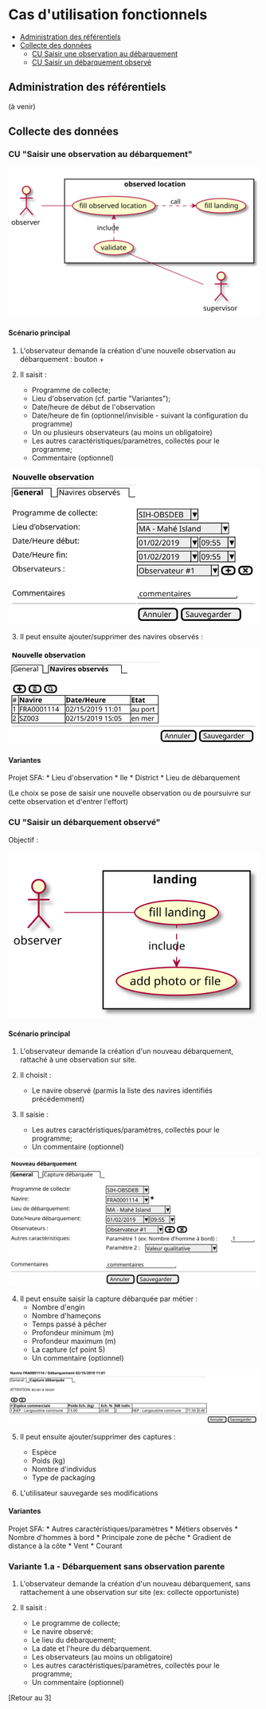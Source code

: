 # Cas d'utilisation fonctionnels

 - [Administration des référentiels]()
 - [Collecte des données]()
    * [CU Saisir une observation au débarquement]()
    * [CU Saisir un débarquement observé]()

## Administration des référentiels

(à venir)

## Collecte des données

### CU "Saisir une observation au débarquement"

![observed-location](../dist/use-case/collect/observed-location-uc.svg)

#### Scénario principal

1. L'observateur demande la création d'une nouvelle observation au débarquement : bouton +

2. Il saisit :

    * Programme de collecte;
    * Lieu d'observation (cf. partie "Variantes");
    * Date/heure de début de l'observation
    * Date/heure de fin (optionnel/invisible - suivant la configuration du programme)
    * Un ou plusieurs observateurs (au moins un obligatoire)
    * Les autres caractéristiques/paramètres, collectés pour le programme;
    * Commentaire (optionnel)

![observed-location-ui-new](../dist/use-case/collect/observed-location-ui-new.svg)

3. Il peut ensuite ajouter/supprimer des navires observés :

![observed-location-ui-new](../dist/use-case/collect/observed-location-ui-vessels.svg)


#### Variantes

Projet SFA:
    * Lieu d'observation
        * Ile
        * District
        * Lieu de débarquement
  
(Le choix se pose de saisir une nouvelle observation ou de poursuivre sur cette observation et 
d'entrer l'effort)
 
### CU "Saisir un débarquement observé"

Objectif :

![landing](../dist/use-case/collect/landing-uc.svg)

#### Scénario principal

1. L'observateur demande la création d'un nouveau débarquement, rattaché à une observation sur site.

2. Il choisit :
    * Le navire observé (parmis la liste des navires identifiés précédemment)

3. Il saisie :
    * Les autres caractéristiques/paramètres, collectés pour le programme;
    * Un commentaire (optionnel)

![landing-ui-new](../dist/use-case/collect/landing-ui-new.svg)

4. Il peut ensuite saisir la capture débarquée par métier :
    * Nombre d'engin
    * Nombre d'hameçons
    * Temps passé à pêcher
    * Profondeur minimum (m)
    * Profondeur maximum (m)
    * La capture (cf point 5)
    * Un commentaire (optionnel)

![landing-ui-new](../dist/use-case/collect/landing-ui-samples.svg)

5. Il peut ensuite ajouter/supprimer des captures :
    * Espèce
    * Poids (kg)
    * Nombre d'individus
    * Type de packaging


6. L'utilisateur sauvegarde ses modifications

#### Variantes

Projet SFA:
    * Autres caractéristiques/paramètres
        * Métiers observés
        * Nombre d'hommes à bord
        * Principale zone de pêche
        * Gradient de distance à la côte
        * Vent
        * Courant

### Variante 1.a - Débarquement sans observation parente

1. L'observateur demande la création d'un nouveau débarquement, sans
   rattachement à une observation sur site (ex: collecte opportuniste)

2. Il saisit :

    * Le programme de collecte;
    * Le navire observé:
    * Le lieu du débarquement;
    * La date et l'heure du débarquement.
    * Les observateurs (au moins un obligatoire)
    * Les autres caractéristiques/paramètres, collectés pour le programme;
    * Un commentaire (optionnel)

\[Retour au 3]
